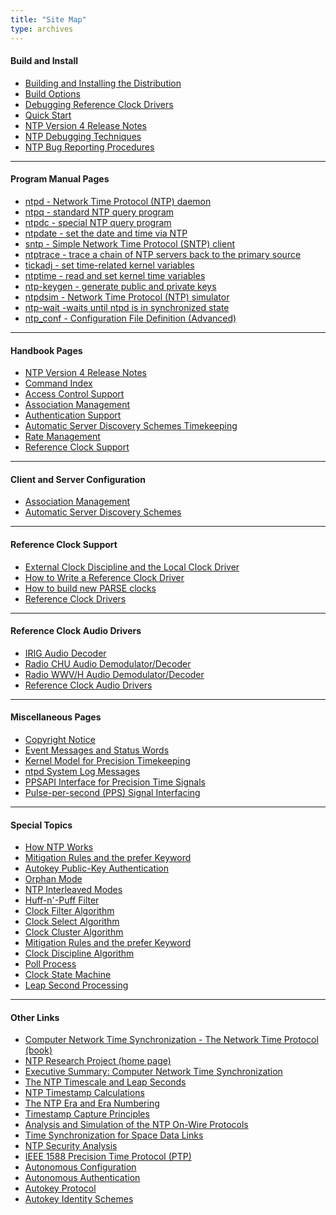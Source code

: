 ```yaml
---
title: "Site Map"
type: archives
---
```


#### Build and Install

* [Building and Installing the Distribution](/documentation/4.2.8-series/build/)
* [Build Options](/documentation/4.2.8-series/config/)
* [Debugging Reference Clock Drivers](/documentation/4.2.8-series/rdebug/)
* [Quick Start](/documentation/4.2.8-series/quick/)
* [NTP Version 4 Release Notes](/documentation/4.2.8-series/release/)
* [NTP Debugging Techniques](/documentation/4.2.8-series/debug/)
* [NTP Bug Reporting Procedures](/bugs/)

* * *

#### Program Manual Pages

* [ntpd - Network Time Protocol (NTP) daemon](/documentation/4.2.8-series/ntpd/)
* [ntpq - standard NTP query program](/documentation/4.2.8-series/ntpq/)
* [ntpdc - special NTP query program](/documentation/4.2.8-series/ntpdc/)
* [ntpdate - set the date and time via NTP](/documentation/4.2.8-series/ntpdate/)
* [sntp - Simple Network Time Protocol (SNTP) client](/documentation/4.2.8-series/sntp/)
* [ntptrace - trace a chain of NTP servers back to the primary source](/documentation/4.2.8-series/ntptrace/)
* [tickadj - set time-related kernel variables](/documentation/4.2.8-series/tickadj/)
* [ntptime - read and set kernel time variables](/documentation/4.2.8-series/ntptime/)
* [ntp-keygen - generate public and private keys](/documentation/4.2.8-series/keygen/)
* [ntpdsim - Network Time Protocol (NTP) simulator](/documentation/4.2.8-series/ntpdsim/)
* [ntp-wait -waits until ntpd is in synchronized state](/documentation/4.2.8-series/ntp-wait/)
* [ntp_conf - Configuration File Definition (Advanced)](/documentation/4.2.8-series/ntp_conf/)

* * *

#### Handbook Pages

* [NTP Version 4 Release Notes](/documentation/4.2.8-series/release/)
* [Command Index](/documentation/4.2.8-series/comdex/)
* [Access Control Support](/documentation/4.2.8-series/access/)
* [Association Management](/documentation/4.2.8-series/assoc/)
* [Authentication Support](/documentation/4.2.8-series/authentic/)
* [Automatic Server Discovery Schemes Timekeeping](/documentation/4.2.8-series/discover/)
* [Rate Management](/documentation/4.2.8-series/rate/)
* [Reference Clock Support](/documentation/4.2.8-series/refclock/)

* * *

#### Client and Server Configuration

* [Association Management](/documentation/4.2.8-series/assoc/)
* [Automatic Server Discovery Schemes](/documentation/4.2.8-series/discover/)

* * *

#### Reference Clock Support

* [External Clock Discipline and the Local Clock Driver](/documentation/4.2.8-series/extern/)
* [How to Write a Reference Clock Driver](/documentation/4.2.8-series/howto/)
* [How to build new PARSE clocks](/documentation/4.2.8-series/parsenew/)
* [Reference Clock Drivers](/documentation/4.2.8-series/refclock/)

* * *

#### Reference Clock Audio Drivers

* [IRIG Audio Decoder](/documentation/drivers/driver6/)
* [Radio CHU Audio Demodulator/Decoder](/documentation/drivers/driver7/)
* [Radio WWV/H Audio Demodulator/Decoder](/documentation/drivers/driver36/)
* [Reference Clock Audio Drivers](/documentation/4.2.8-series/audio/)

* * *

#### Miscellaneous Pages

* [Copyright Notice](/documentation/4.2.8-series/copyright/)
* [Event Messages and Status Words](/documentation/4.2.8-series/decode/)
* [Kernel Model for Precision Timekeeping](/documentation/4.2.8-series/kern/)
* [ntpd System Log Messages](/documentation/4.2.8-series/msyslog/)
* [PPSAPI Interface for Precision Time Signals](/documentation/4.2.8-series/kernpps/)
* [Pulse-per-second (PPS) Signal Interfacing](/documentation/4.2.8-series/pps/)

* * *

#### Special Topics

* [How NTP Works](/documentation/4.2.8-series/warp/)
* [Mitigation Rules and the prefer Keyword](/documentation/4.2.8-series/prefer/)
* [Autokey Public-Key Authentication](/documentation/4.2.8-series/autokey/)
* [Orphan Mode](/documentation/4.2.8-series/orphan/)
* [NTP Interleaved Modes](/documentation/4.2.8-series/xleave/)
* [Huff-n'-Puff Filter](/documentation/4.2.8-series/huffpuff/)
* [Clock Filter Algorithm](/documentation/4.2.8-series/filter/)
* [Clock Select Algorithm](/documentation/4.2.8-series/select/)
* [Clock Cluster Algorithm](/documentation/4.2.8-series/cluster/)
* [Mitigation Rules and the prefer Keyword](/documentation/4.2.8-series/prefer/)
* [Clock Discipline Algorithm](/documentation/4.2.8-series/discipline/)
* [Poll Process](/documentation/4.2.8-series/poll/)
* [Clock State Machine](/documentation/4.2.8-series/clock/)
* [Leap Second Processing](/documentation/4.2.8-series/leap/)

* * *

#### Other Links

* [Computer Network Time Synchronization - The Network Time Protocol (book)](/reflib/book/)
* [NTP Research Project (home page)](/reflib/ntp/)
* [Executive Summary: Computer Network Time Synchronization](/reflib/exec/)
* [The NTP Timescale and Leap Seconds](/reflib/leap/)
* [NTP Timestamp Calculations](/reflib/time/)
* [The NTP Era and Era Numbering](/reflib/y2k/)
* [Timestamp Capture Principles](/reflib/stamp/)
* [Analysis and Simulation of the NTP On-Wire Protocols](/reflib/onwire/)
* [Time Synchronization for Space Data Links](/reflib/proximity/)
* [NTP Security Analysis](/reflib/security/)
* [IEEE 1588 Precision Time Protocol (PTP)](/reflib/ptp/)
* [Autonomous Configuration](/reflib/autocfg/)
* [Autonomous Authentication](/reflib/autokey/)
* [Autokey Protocol](/reflib/proto/)
* [Autokey Identity Schemes](/reflib/ident/)